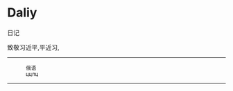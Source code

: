 # Daliy
日记

致敬习近平,平近习,

---------------     
 
          俄语
          ццпц
          
---------------
